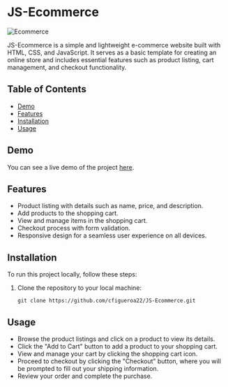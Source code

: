 # JS-Ecommerce

![Ecommerce](https://your_image_link_here.com)

JS-Ecommerce is a simple and lightweight e-commerce website built with HTML, CSS, and JavaScript. It serves as a basic template for creating an online store and includes essential features such as product listing, cart management, and checkout functionality.

## Table of Contents

- [Demo](#demo)
- [Features](#features)
- [Installation](#installation)
- [Usage](#usage)

## Demo

You can see a live demo of the project [here](https://groundscoffee.online/).

## Features

- Product listing with details such as name, price, and description.
- Add products to the shopping cart.
- View and manage items in the shopping cart.
- Checkout process with form validation.
- Responsive design for a seamless user experience on all devices.

## Installation

To run this project locally, follow these steps:

1. Clone the repository to your local machine:

   ```shell
   git clone https://github.com/cfigueroa22/JS-Ecommerce.git

## Usage
- Browse the product listings and click on a product to view its details.
- Click the "Add to Cart" button to add a product to your shopping cart.
- View and manage your cart by clicking the shopping cart icon.
- Proceed to checkout by clicking the "Checkout" button, where you will
  be prompted to fill out your shipping information.
- Review your order and complete the purchase. 
